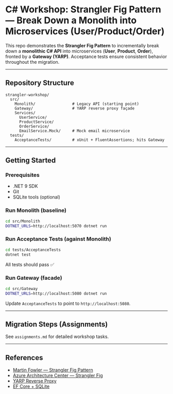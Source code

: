 # C# Workshop: Strangler Fig Pattern — Break Down a Monolith into Microservices (User/Product/Order)

This repo demonstrates the **Strangler Fig Pattern** to incrementally break down a **monolithic C# API** into microservices (**User**, **Product**, **Order**), fronted by a **Gateway (YARP)**. Acceptance tests ensure consistent behavior throughout the migration.

---

## Repository Structure

```
strangler-workshop/
  src/
    Monolith/                # Legacy API (starting point)
    Gateway/                 # YARP reverse proxy façade
    Services/
      UserService/
      ProductService/
      OrderService/
      EmailService.Mock/     # Mock email microservice
  tests/
    AcceptanceTests/         # xUnit + FluentAssertions; hits Gateway
```

---

## Getting Started

### Prerequisites

* .NET 9 SDK
* Git
* SQLite tools (optional)

### Run Monolith (baseline)

```bash
cd src/Monolith
DOTNET_URLS=http://localhost:5070 dotnet run
```

### Run Acceptance Tests (against Monolith)

```bash
cd tests/AcceptanceTests
dotnet test
```

All tests should pass ✅

### Run Gateway (facade)

```bash
cd src/Gateway
DOTNET_URLS=http://localhost:5080 dotnet run
```

Update `AcceptanceTests` to point to `http://localhost:5080`.

---

## Migration Steps (Assignments)

See `assignments.md` for detailed workshop tasks.

---

## References

* [Martin Fowler — Strangler Fig Pattern](https://martinfowler.com/bliki/StranglerFigApplication.html)
* [Azure Architecture Center — Strangler Fig](https://learn.microsoft.com/en-us/azure/architecture/patterns/strangler-fig)
* [YARP Reverse Proxy](https://learn.microsoft.com/en-us/aspnet/core/fundamentals/servers/yarp/getting-started?view=aspnetcore-9.0)
* [EF Core + SQLite](https://learn.microsoft.com/en-us/ef/core/get-started/overview/first-app?tabs=netcore-cli)

